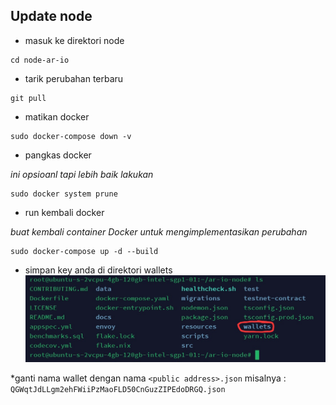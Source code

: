 ## Update node

* masuk ke direktori node
```
cd node-ar-io
```
* tarik perubahan terbaru
```
git pull
```
* matikan docker
```
sudo docker-compose down -v
```
* pangkas docker

*ini opsioanl tapi lebih baik lakukan*
```
sudo docker system prune
```
* run kembali docker

*buat kembali container Docker untuk mengimplementasikan perubahan*
```
sudo docker-compose up -d --build
```
* simpan key anda di direktori wallets
![gamba](gambar/2.jpg)

*ganti nama wallet dengan nama `<public address>.json`
misalnya : `QGWqtJdLLgm2ehFWiiPzMaoFLD50CnGuzZIPEdoDRGQ.json`

